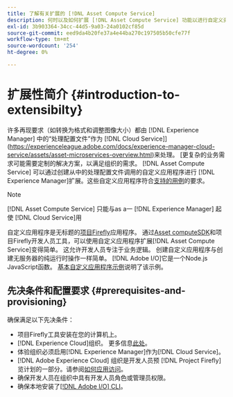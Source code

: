```yaml
---
title: 了解有关扩展的 [!DNL Asset Compute Service]
description: 何时以及如何扩展 [!DNL Asset Compute Service] 功能以进行自定义资产处理。
exl-id: 3b903364-34cc-44d5-9a03-24a0102cf85d
source-git-commit: eed9da4b20fe37a4e44ba270c197505b50cfe77f
workflow-type: tm+mt
source-wordcount: '254'
ht-degree: 0%

---
```


# 扩展性简介 {#introduction-to-extensibilty}

许多再现要求（如转换为格式和调整图像大小）都由 [!DNL Experience Manager] 中的“处理配置文件”作为 [!DNL Cloud Service]](https://experienceleague.adobe.com/docs/experience-manager-cloud-service/assets/asset-microservices-overview.html)来处理。 [更复杂的业务需求可能需要定制的解决方案，以满足组织的需求。 [!DNL Asset Compute Service] 可以通过创建从中的处理配置文件调用的自定义应用程序进行 [!DNL Experience Manager]扩展。这些自定义应用程序符合[支持的用例](https://experienceleague.adobe.com/docs/experience-manager-cloud-service/assets/manage/asset-microservices-configure-and-use.html)的要求。

>[!NOTE]
>
>[!DNL Asset Compute Service] 只能与as a一 [!DNL Experience Manager] 起使 [!DNL Cloud Service]用

自定义应用程序是无标题的[项目Firefly](https://github.com/AdobeDocs/project-firefly)应用程序。 通过[Asset computeSDK](https://github.com/adobe/asset-compute-sdk)和项目Firefly开发人员工具，可以使用自定义应用程序扩展[!DNL Asset Compute Service]变得简单。 这允许开发人员专注于业务逻辑。 创建自定义应用程序与创建无服务器的纯运行时操作一样简单。 [!DNL Adobe I/O]它是一个Node.js JavaScript函数。 [基本自定义应用程序示例](https://github.com/adobe/asset-compute-example-workers/blob/master/projects/worker-basic/worker-basic.js)说明了该示例。

## 先决条件和配置要求 {#prerequisites-and-provisioning}

确保满足以下先决条件：

* 项目Firefly工具安装在您的计算机上。
* [!DNL Experience Cloud]组织。 更多信息[此处](https://www.adobe.io/project-firefly/docs/getting_started/#acquire-access-and-credentials)。
* 体验组织必须启用[!DNL Experience Manager]作为[!DNL Cloud Service]。
* [!DNL Adobe Experience Cloud] 组织是开发人员预 [!DNL Project Firefly] 览计划的一部分。请参阅[如何应用访问](https://www.adobe.io/project-firefly/docs/overview/getting_access/)。
* 确保开发人员在组织中具有开发人员角色或管理员权限。
* 确保本地安装了[[!DNL Adobe I/O] CLI](https://github.com/adobe/aio-cli)。

<!-- TBD for later:

* What all accesses and licenses are required?
* What all permissions are required to create, debug, and deploy custom applications?
* How do developers get access and provision the required apps?
* What is repository management?
* Anything on security and data transfer?
* What about handling personal or sensitive information?
* Custom application SLA is dependent on SLAs of various services it depends on.
* Document how the devs can get to know the KPIs of their custom applications. The KPIs are dependent on the performance at Adobe's side, amongst other things.
-->
